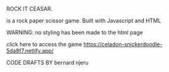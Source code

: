 ROCK IT CEASAR.

is a rock paper scissor game.
Built with Javascript and HTML

WARNING: no styling has been made to the html page

click here to access the game
https://celadon-snickerdoodle-5da8f7.netlify.app/

CODE DRAFTS
BY bernard njeru
